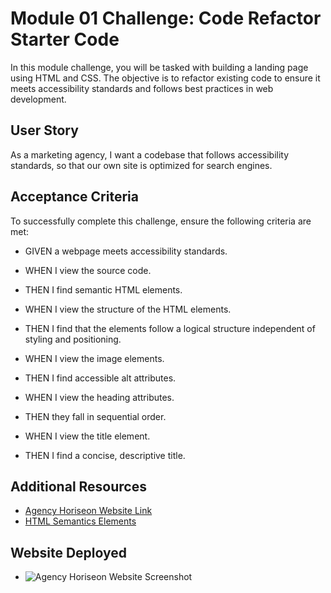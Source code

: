 # Module 01 Challenge: Code Refactor Starter Code 

In this module challenge, you will be tasked with building a landing page using HTML and CSS. The objective is to refactor existing code to ensure it meets accessibility standards and follows best practices in web development.

## User Story

As a marketing agency, I want a codebase that follows accessibility standards, so that our own site is optimized for search engines.

## Acceptance Criteria

To successfully complete this challenge, ensure the following criteria are met:

* GIVEN a webpage meets accessibility standards.

* WHEN I view the source code.

* THEN I find semantic HTML elements.

* WHEN I view the structure of the HTML elements.

* THEN I find that the elements follow a logical structure independent of styling and positioning.

* WHEN I view the image elements.

* THEN I find accessible alt attributes.

* WHEN I view the heading attributes.

* THEN they fall in sequential order.

* WHEN I view the title element.

* THEN I find a concise, descriptive title.

## Additional Resources

* [Agency Horiseon Website Link ](https://titarosa.github.io/module1_challenge/) 
* [HTML Semantics Elements ](https://developer.mozilla.org/en-US/docs/Web/HTML/Element)

## Website Deployed
* ![Agency Horiseon Website Screenshot](website)

